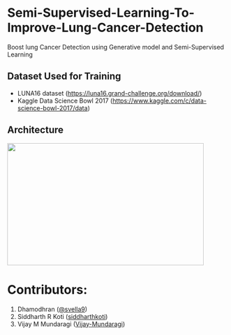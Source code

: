 # Semi-Supervised-Learning-To-Improve-Lung-Cancer-Detection
Boost lung Cancer Detection using Generative model and Semi-Supervised Learning

## Dataset Used for Training

-   LUNA16 dataset (https://luna16.grand-challenge.org/download/)
-   Kaggle Data Science Bowl 2017 (https://www.kaggle.com/c/data-science-bowl-2017/data)

## Architecture

<img src="image/Architecture.png" width="450" height="280" />


# Contributors:
 1. Dhamodhran ([@svella9](https://github.com/svella9))
 2. Siddharth R Koti ([siddharthkoti](https://github.com/siddharthkoti))
 3. Vijay M Mundaragi ([Vijay-Mundaragi](https://github.com/Vijay-Mundaragi))
